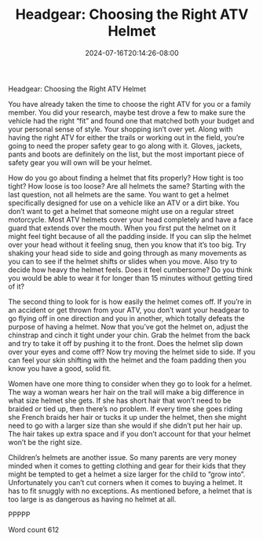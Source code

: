 ﻿---
title: "Headgear: Choosing the Right ATV Helmet"
date: 2024-07-16T20:14:26-08:00
description: "ATV TXT Tips for Web Success"
featured_image: "/images/ATV TXT.jpg"
tags: ["ATV TXT"]
---

Headgear: Choosing the Right ATV Helmet

You have already taken the time to choose the right ATV for you or a family member. You did your research, maybe test drove a few to make sure the vehicle had the right “fit” and found one that matched both your budget and your personal sense of style. Your shopping isn’t over yet. Along with having the right ATV for either the trails or working out in the field, you’re going to need the proper safety gear to go along with it. Gloves, jackets, pants and boots are definitely on the list, but the most important piece of safety gear you will own will be your helmet.  

How do you go about finding a helmet that fits properly? How tight is too tight? How loose is too loose? Are all helmets the same? Starting with the last question, not all helmets are the same. You want to get a helmet specifically designed for use on a vehicle like an ATV or a dirt bike. You don’t want to get a helmet that someone might use on a regular street motorcycle. Most ATV helmets cover your head completely and have a face guard that extends over the mouth. When you first put the helmet on it might feel tight because of all the padding inside. If you can slip the helmet over your head without it feeling snug, then you know that it’s too big. Try shaking your head side to side and going through as many movements as you can to see if the helmet shifts or slides when you move. Also try to decide how heavy the helmet feels. Does it feel cumbersome? Do you think you would be able to wear it for longer than 15 minutes without getting tired of it?

The second thing to look for is how easily the helmet comes off. If you’re in an accident or get thrown from your ATV, you don’t want your headgear to go flying off in one direction and you in another, which totally defeats the purpose of having a helmet. Now that you’ve got the helmet on, adjust the chinstrap and cinch it tight under your chin. Grab the helmet from the back and try to take it off by pushing it to the front. Does the helmet slip down over your eyes and come off? Now try moving the helmet side to side. If you can feel your skin shifting with the helmet and the foam padding then you know you have a good, solid fit. 

Women have one more thing to consider when they go to look for a helmet. The way a woman wears her hair on the trail will make a big difference in what size helmet she gets. If she has short hair that won’t need to be braided or tied up, then there’s no problem. If every time she goes riding she French braids her hair or tucks it up under the helmet, then she might need to go with a larger size than she would if she didn’t put her hair up. The hair takes up extra space and if you don’t account for that your helmet won’t be the right size.

Children’s helmets are another issue. So many parents are very money minded when it comes to getting clothing and gear for their kids that they might be tempted to get a helmet a size larger for the child to “grow into”. Unfortunately you can’t cut corners when it comes to buying a helmet. It has to fit snuggly with no exceptions. As mentioned before, a helmet that is too large is as dangerous as having no helmet at all.

PPPPP

Word count 612

